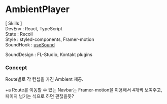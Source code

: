 # AmbientPlayer

[ Skills ]  
DevEnv : React, TypeScript  
State : Recoil  
Style : styled-components, Framer-motion  
SoundHook : [useSound](https://www.npmjs.com/package/react-sound)

SoundDesign : FL-Studio, Kontakt plugins

### Concept

Route별로 각 컨셉을 가진 Ambient 제공.

+a Route를 이동할 수 있는 Navbar는 Framer-motion을 이용해서 4개씩 보여주고, 페이지 넘기는 식으로 하면 괜찮을듯?
